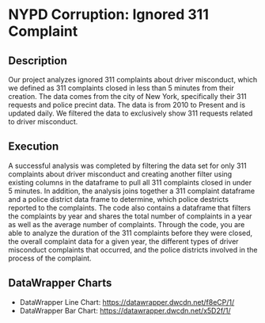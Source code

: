 # NYPD Corruption: Ignored 311 Complaint
## Description
Our project analyzes ignored 311 complaints about driver misconduct, which we defined as 311 complaints closed in less than 5 minutes from their creation. The data comes from the city of New York, specifically their 311 requests and police precint data. The data is from 2010 to Present and is updated daily. We filtered the data to exclusively show 311 requests related to driver misconduct.
## Execution
A successful analysis was completed by filtering the data set for only 311 complaints about driver misconduct and creating another filter using existing columns in the dataframe to pull all 311 complaints closed in under 5 minutes. In addition, the analysis joins together a 311 complaint dataframe and a police district data frame to determine, which police destricts reported to the complaints. The code also contains a dataframe that filters the complaints by year and shares the total number of complaints in a year as well as the average number of complaints. Through the code, you are able to analyze the duration of the 311 complaints before they were closed, the overall complaint data for a given year, the different types of driver misconduct complaints that occurred, and the police districts involved in the process of the complaint.
## DataWrapper Charts
* DataWrapper Line Chart: https://datawrapper.dwcdn.net/f8eCP/1/ 
* DataWrapper Bar Chart: https://datawrapper.dwcdn.net/x5D2f/1/
